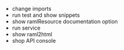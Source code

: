 - change imports
- run test and show snippets
- show ramlResource documentation option
- run service
- show raml2html
- shop API console
